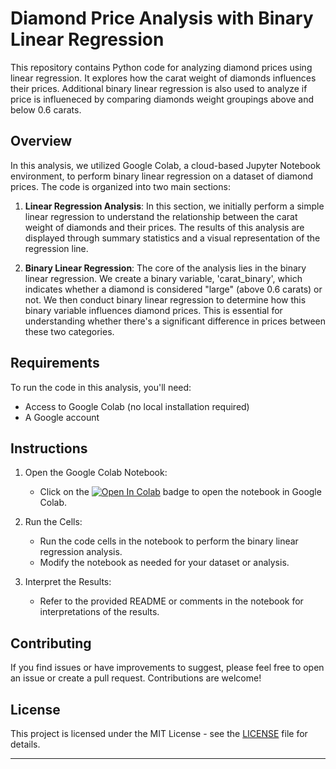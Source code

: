 # Diamond Price Analysis with Binary Linear Regression

This repository contains Python code for analyzing diamond prices using linear regression. It explores how the carat weight of diamonds influences their prices. Additional binary linear regression is also used to analyze if price is influeneced by comparing diamonds weight groupings above and below 0.6 carats.

## Overview

In this analysis, we utilized Google Colab, a cloud-based Jupyter Notebook environment, to perform binary linear regression on a dataset of diamond prices. The code is organized into two main sections:

1. **Linear Regression Analysis**: In this section, we initially perform a simple linear regression to understand the relationship between the carat weight of diamonds and their prices. The results of this analysis are displayed through summary statistics and a visual representation of the regression line.

2. **Binary Linear Regression**: The core of the analysis lies in the binary linear regression. We create a binary variable, 'carat_binary', which indicates whether a diamond is considered "large" (above 0.6 carats) or not. We then conduct binary linear regression to determine how this binary variable influences diamond prices. This is essential for understanding whether there's a significant difference in prices between these two categories.

## Requirements

To run the code in this analysis, you'll need:

- Access to Google Colab (no local installation required)
- A Google account

## Instructions

1. Open the Google Colab Notebook:

   - Click on the [![Open In Colab](https://colab.research.google.com/assets/colab-badge.svg)](https://colab.research.google.com/github/bannis14/Diamond_Pricing_Regression_Model/blob/main/Diamond_Pricing_Model.ipynb) badge to open the notebook in Google Colab.

2. Run the Cells:

   - Run the code cells in the notebook to perform the binary linear regression analysis.
   - Modify the notebook as needed for your dataset or analysis.

3. Interpret the Results:

   - Refer to the provided README or comments in the notebook for interpretations of the results.

## Contributing

If you find issues or have improvements to suggest, please feel free to open an issue or create a pull request. Contributions are welcome!


## License

This project is licensed under the MIT License - see the [LICENSE](LICENSE) file for details.

---
